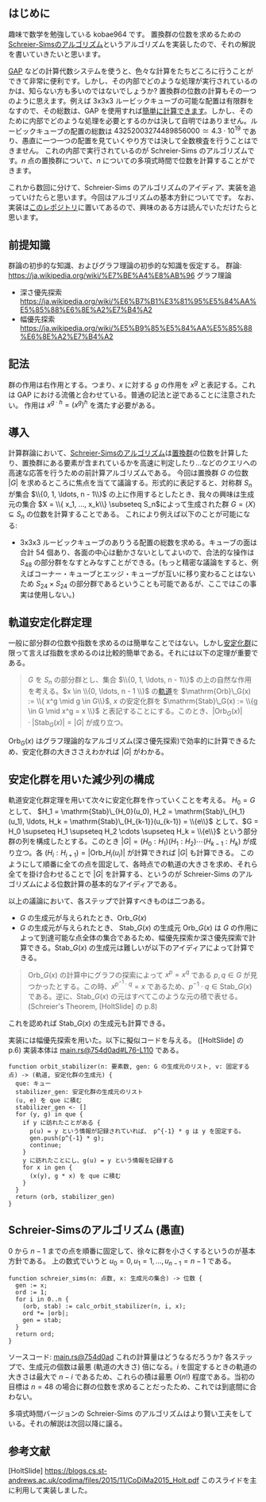 ## はじめに
趣味で数学を勉強している kobae964 です。
置換群の位数を求めるための[Schreier-Simsのアルゴリズム](https://en.wikipedia.org/wiki/Schreier%E2%80%93Sims_algorithm)というアルゴリズムを実装したので、それの解説を書いていきたいと思います。

[GAP](https://www.gap-system.org/) などの計算代数システムを使うと、色々な計算をたちどころに行うことができて非常に便利です。しかし、その内部でどのような処理が実行されているのかは、知らない方も多いのではないでしょうか?
置換群の位数の計算もその一つのように思えます。例えば 3x3x3 ルービックキューブの可能な配置は有限群をなすので、その総数は、GAP を使用すれば[簡単に計算できます](https://ww1.fukuoka-edu.ac.jp/~fujimoto/rubik.pdf)。しかし、そのために内部でどのような処理を必要とするのかは決して自明ではありません。ルービックキューブの配置の総数は $43252003274489856000 \simeq 4.3 \cdot 10^{19}$ であり、愚直に一つ一つの配置を見ていくやり方では決して全数検査を行うことはできません。
これの内部で実行されているのが Schreier-Sims のアルゴリズムです。$n$ 点の置換群について、$n$ についての多項式時間で位数を計算することができます。

これから数回に分けて、Schreier-Sims のアルゴリズムのアイディア、実装を追っていけたらと思います。今回はアルゴリズムの基本方針についてです。
なお、実装は[このレポジトリ](https://github.com/koba-e964/rust-schreier-sims)に置いてあるので、興味のある方は読んでいただけたらと思います。

## 前提知識
群論の初歩的な知識、およびグラフ理論の初歩的な知識を仮定する。
群論: https://ja.wikipedia.org/wiki/%E7%BE%A4%E8%AB%96
グラフ理論
 - 深さ優先探索 https://ja.wikipedia.org/wiki/%E6%B7%B1%E3%81%95%E5%84%AA%E5%85%88%E6%8E%A2%E7%B4%A2
 - 幅優先探索 https://ja.wikipedia.org/wiki/%E5%B9%85%E5%84%AA%E5%85%88%E6%8E%A2%E7%B4%A2

## 記法
群の作用は右作用とする。つまり、$x$ に対する $g$ の作用を $x^g$ と表記する。これは GAP における流儀と合わせている。普通の記法と逆であることに注意されたい。
作用は $x^{g \cdot h} = (x^g)^h$ を満たす必要がある。
## 導入
計算群論において、[Schreier-Simsのアルゴリズム](https://en.wikipedia.org/wiki/Schreier%E2%80%93Sims_algorithm)は[置換群](https://ja.wikipedia.org/wiki/%E5%AF%BE%E7%A7%B0%E7%BE%A4)の位数を計算したり、置換群にある要素が含まれているかを高速に判定したり…などのクエリへの高速な応答を行うための前計算アルゴリズムである。
今回は置換群 $G$ の位数 $|G|$ を求めるところに焦点を当てて議論する。形式的に表記すると、対称群 $S_n$ が集合 $\\{0, 1, \ldots, n - 1\\}$ の上に作用するとしたとき、我々の興味は生成元の集合 $X = \\{ x_1, ..., x_k\\} \subseteq S_n$によって生成された群 $G = \langle X \rangle \subseteq S_n$ の位数を計算することである。
これにより例えば以下のことが可能になる:
- 3x3x3 ルービックキューブのありうる配置の総数を求める。キューブの面は合計 54 個あり、各面の中心は動かさないとしてよいので、合法的な操作は $S_{48}$ の部分群をなすとみなすことができる。(もっと精密な議論をすると、例えばコーナー・キューブとエッジ・キューブが互いに移り変わることはないため $S_{24} \times S_{24}$ の部分群であるということも可能であるが、ここではこの事実は使用しない。)


## 軌道安定化群定理
一般に部分群の位数や指数を求めるのは簡単なことではない。しかし[安定化群](https://ja.wikipedia.org/wiki/%E7%BE%A4%E4%BD%9C%E7%94%A8#%E8%BB%8C%E9%81%93%E3%81%A8%E7%AD%89%E6%96%B9%E9%83%A8%E5%88%86%E7%BE%A4)に限って言えば指数を求めるのは比較的簡単である。それには以下の定理が重要である。
> $G$ を $S_n$ の部分群とし、集合 $\\{0, 1, \ldots, n - 1\\}$ の上の自然な作用を考える。$x \in \\{0, \ldots, n - 1 \\}$ の[軌道](https://ja.wikipedia.org/wiki/%E7%BE%A4%E4%BD%9C%E7%94%A8#%E8%BB%8C%E9%81%93%E3%81%A8%E7%AD%89%E6%96%B9%E9%83%A8%E5%88%86%E7%BE%A4)を $\mathrm{Orb}\_G(x) := \\{ x^g \mid g \in G\\}$, $x$ の安定化群を $\mathrm{Stab}\_G(x) := \\{g \in G \mid x^g = x \\}$ と表記することにする。このとき、$|\mathrm{Orb}_G(x)| \cdot |\mathrm{Stab}_G(x)| = |G|$ が成り立つ。

$\mathrm{Orb}_G(x)$ はグラフ理論的なアルゴリズム(深さ優先探索)で効率的に計算できるため、安定化群の大きささえわかれば $|G|$ がわかる。

## 安定化群を用いた減少列の構成
軌道安定化群定理を用いて次々に安定化群を作っていくことを考える。
$H_0 = G$ として、 $H_1 = \mathrm{Stab}\_{H_0}(u_0), H_2 = \mathrm{Stab}\_{H_1}(u_1), \ldots, H_k = \mathrm{Stab}\_{H_{k-1}}(u_{k-1}) = \\{e\\}$ として、$G = H_0 \supseteq H_1 \supseteq H_2 \cdots \supseteq H_k = \\{e\\}$ という部分群の列を構成したとする。このとき $|G| = (H_0 : H_1) (H_1 : H_2) \cdots (H_{k - 1} : H_k)$ が成り立つ。各 $(H_i : H_{i+1}) = |\mathrm{Orb}\_{H_i}(u_i)|$ が計算できれば $|G|$ も計算できる。
このようにして順番に全ての点を固定して、各時点での軌道の大きさを求め、それら全てを掛け合わせることで $|G|$ を計算する、というのが Schreier-Sims のアルゴリズムによる位数計算の基本的なアイディアである。

以上の議論において、各ステップで計算すべきものは二つある。
- $G$ の生成元が与えられたとき、$\mathrm{Orb}\_G(x)$
- $G$ の生成元が与えられたとき、 $\mathrm{Stab}\_G(x)$ の生成元
$\mathrm{Orb}\_G(x)$ は $G$ の作用によって到達可能な点全体の集合であるため、幅優先探索か深さ優先探索で計算できる。$\mathrm{Stab}\_G(x)$ の生成元は難しいが以下のアイディアによって計算できる。

> $\mathrm{Orb}\_G(x)$ の計算中にグラフの探索によって $x^p = x^q$ である $p, q \in G$ が見つかったとする。この時、$x^{p^{-1} \cdot q} = x$ であるため、$p^{-1} \cdot q \in \mathrm{Stab}\_G(x)$ である。逆に、$\mathrm{Stab}\_G(x)$ の元はすべてこのような元の積で表せる。 (Schreier's Theorem, [HoltSlide] の p.8)

これを認めれば $\mathrm{Stab}\_G(x)$ の生成元も計算できる。

実装には幅優先探索を用いた。以下に擬似コードを与える。 ([HoltSlide] の p.6)
実装本体は [main.rs@754d0ad#L76-L110](https://github.com/koba-e964/rust-schreier-sims/blob/754d0ad18676db142436eee22955e0908749c049/src/main.rs#L76-L110) である。

```
function orbit_stabilizer(n: 要素数, gen: G の生成元のリスト, v: 固定する点) -> (軌道, 安定化群の生成元) {
  que: キュー
  stabilizer_gen: 安定化群の生成元のリスト
  (u, e) を que に積む
  stabilizer_gen <- []
  for (y, g) in que {
    if y に訪れたことがある {
      p(u) = y という情報が記録されていれば、 p^{-1} * g は y を固定する。
      gen.push(p^{-1} * g);
      continue;
    }
    y に訪れたことにし、g(u) = y という情報を記録する
    for x in gen {
      (x(y), g * x) を que に積む
    }
  }
  return (orb, stabilizer_gen)
}
```


## Schreier-Simsのアルゴリズム (愚直)
0 から $n - 1$ までの点を順番に固定して、徐々に群を小さくするというのが基本方針である。
上の数式でいうと $u_0 = 0, u_1 = 1, \ldots, u_{n - 1} = n - 1$ である。

```
function schreier_sims(n: 点数, x: 生成元の集合) -> 位数 {
  gen := x;
  ord := 1;
  for i in 0..n {
    (orb, stab) := calc_orbit_stabilizer(n, i, x);
    ord *= |orb|;
    gen = stab;
  }
  return ord;
}
```

ソースコード: [main.rs@754d0ad](https://github.com/koba-e964/rust-schreier-sims/blob/754d0ad18676db142436eee22955e0908749c049/src/main.rs)
これの計算量はどうなるだろうか? 各ステップで、生成元の個数は最悪 (軌道の大きさ) 倍になる。$i$ を固定するときの軌道の大きさは最大で $n - i$ であるため、これらの積は最悪 $O(n!)$ 程度である。当初の目標は $n = 48$ の場合に群の位数を求めることだったため、これでは到底間に合わない。

多項式時間バージョンの Schreier-Sims のアルゴリズムはより賢い工夫をしている。それの解説は次回以降に譲る。

## 参考文献
[HoltSlide] https://blogs.cs.st-andrews.ac.uk/codima/files/2015/11/CoDiMa2015_Holt.pdf このスライドを主に利用して実装しました。
